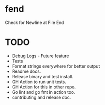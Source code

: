 # fend
Check for Newline at File End

# TODO

* Debug Logs - Future feature
* Tests
* Format strings everywhere for better output
* Readme docs.
* Release binary and test install.
* GH Action to run unit tests.
* GH Action for this in other repo.
* Go lint and go fmt in action too.
* contributing and release doc.

